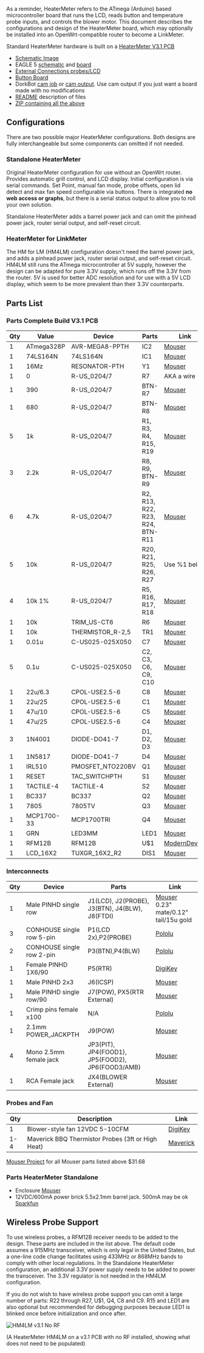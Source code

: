 As a reminder, HeaterMeter refers to the ATmega (Arduino) based microcontroller board that runs the LCD, reads button and temperature probe inputs, and controls the blower motor. This document describes the configurations and design of the HeaterMeter board, which may optionally be installed into an OpenWrt-compatible router to become a LinkMeter.

Standard HeaterMeter hardware is built on a [HeaterMeter V3.1 PCB](http://capnbry.net/linkmeter/pcb/hm-3.1/)

* [Schematic Image](http://capnbry.net/linkmeter/pcb/hm-3.1/LinkMeterHM.png)
* EAGLE 5 [schematic](http://capnbry.net/linkmeter/pcb/hm-3.1/LinkMeterHM.sch) and [board](http://capnbry.net/linkmeter/pcb/hm-3.1/LinkMeterHM.brd)
* [External Connections probes/LCD](http://capnbry.net/linkmeter/pcb/hm-3.1/LinkMeterHM-External.png)
* [Button Board](http://capnbry.net/linkmeter/pcb/hm-3.1/LinkMeterHM-Button.png)
* DorkBot [cam job](http://capnbry.net/linkmeter/pcb/hm-3.1/LinkMeter-Dorkbot.cam) or [cam output](http://capnbry.net/linkmeter/pcb/hm-3.1/LinkMeterHM-V3.1-DorkBot.zip). Use cam output if you just want a board made with no modifications
* [README](http://capnbry.net/linkmeter/pcb/hm-3.1/README-V3.1.txt) description of files
* [ZIP containing all the above](http://capnbry.net/linkmeter/pcb/hm-3.1/hm-3.1.zip)

## Configurations 

There are two possible major HeaterMeter configurations.  Both designs are fully interchangeable but some components can omitted if not needed.

### Standalone HeaterMeter

Original HeaterMeter configuration for use without an OpenWrt router. Provides automatic grill control, and LCD display. Initial configuration is via serial commands. Set Point, manual fan mode, probe offsets, open lid detect and max fan speed configurable via buttons. There is integrated **no web access or graphs**, but there is a serial status output to allow you to roll your own solution.

Standalone HeaterMeter adds a barrel power jack and can omit the pinhead power jack, router serial output, and self-reset circuit.

### HeaterMeter for LinkMeter

The HM for LM (HM4LM) configuration doesn't need the barrel power jack, and adds a pinhead power jack, router serial output, and self-reset circuit. HM4LM still runs the ATmega microcontroller at 5V supply, however the design can be adapted for pure 3.3V supply, which runs off the 3.3V from the router. 5V is used for better ADC resolution and for use with a 5V LCD display, which seem to be more prevalent than their 3.3V counterparts.

## Parts List

### Parts Complete Build V3.1 PCB

|Qty|Value     |Device                |Parts|Link|
|---|----------|----------------------|-----|----|
1  |ATmega328P|AVR-MEGA8-PPTH        |IC2|[Mouser](http://www.mouser.com/Search/ProductDetail.aspx?R=ATMEGA328P-PUvirtualkey55650000virtualkey556-ATMEGA328P-PU)
1  |74LS164N  |74LS164N              |IC1|[Mouser](http://www.mouser.com/Search/ProductDetail.aspx?R=SN74LS164Nvirtualkey59500000virtualkey595-SN74LS164N)
1  |16Mz      |RESONATOR-PTH         |Y1|[Mouser](http://www.mouser.com/Search/ProductDetail.aspx?R=AWCR-16.00MDvirtualkey52750000virtualkey815-AWCR-16.00MD)
1  |0         |R-US_0204/7           |R7|AKA a wire
1  |390       |R-US_0204/7           |BTN-R7|[Mouser](http://www.mouser.com/Search/ProductDetail.aspx?R=MF1%2f4DC3900Fvirtualkey66000000virtualkey660-MF1%2f4DC3900F)
1  |680       |R-US_0204/7           |BTN-R8|[Mouser](http://www.mouser.com/ProductDetail/KOA-Speer/MF1-4DC6800F/?qs=sGAEpiMZZMu61qfTUdNhG0RUkTLGOdTMWpMLGFKzzSg%3d)
5  |1k        |R-US_0204/7           |R1, R3, R4, R15, R19|[Mouser](http://www.mouser.com/Search/ProductDetail.aspx?R=MF1%2f4DC1001Fvirtualkey66000000virtualkey660-MF1%2f4DC1001F)
3  |2.2k      |R-US_0204/7           |R8, R9, BTN-R9|[Mouser](http://www.mouser.com/ProductDetail/KOA-Speer/MF1-4DC2201F/?qs=sGAEpiMZZMu61qfTUdNhG2r2Nmyl%2fOMiJPrwMFCn50I%3d)
6  |4.7k      |R-US_0204/7           |R2, R13, R22, R23, R24, BTN-R11|[Mouser](http://www.mouser.com/Search/ProductDetail.aspx?R=MF1%2f4DC4701Fvirtualkey66000000virtualkey660-MF1%2f4DC4701F)
5  |10k       |R-US_0204/7           |R20, R21, R25, R26, R27|Use %1 below
4  |10k 1%    |R-US_0204/7           |R5, R16, R17, R18|[Mouser](http://www.mouser.com/Search/ProductDetail.aspx?R=MF1%2f4DC1002Fvirtualkey66000000virtualkey660-MF1%2f4DC1002F)
1  |10k       |TRIM_US-CT6           |R6|[Mouser](http://www.mouser.com/Search/ProductDetail.aspx?R=T73YE103KT20virtualkey61330000virtualkey72-T70YE-10K)
1  |10k       |THERMISTOR_R-2,5      |TR1|[Mouser](http://www.mouser.com/Search/ProductDetail.aspx?R=NTCLE203E3103FB0virtualkey59420000virtualkey594-2381-640-55103)
1  |0.01u     |C-US025-025X050       |C7|[Mouser](http://www.mouser.com/Search/ProductDetail.aspx?R=K103K15X7RF53L2virtualkey59420000virtualkey594-K103K15X7RF53L2)
5  |0.1u      |C-US025-025X050       |C2, C3, C6, C9, C10|[Mouser](http://www.mouser.com/Search/ProductDetail.aspx?R=K104K15X7RF53L2virtualkey59420000virtualkey594-K104K15X7RF53L2)
1  |22u/6.3   |CPOL-USE2.5-6         |C8|[Mouser](http://www.mouser.com/Search/ProductDetail.aspx?R=UMR0J220MCD2virtualkey64700000virtualkey647-UMR0J220MCD2)
1  |22u/25    |CPOL-USE2.5-6         |C1|[Mouser](http://www.mouser.com/Search/ProductDetail.aspx?R=UPW1E220MDD6virtualkey64700000virtualkey647-UPW1E220MDD6)
1  |47u/10   |CPOL-USE2.5-6          |C5|[Mouser](http://www.mouser.com/Search/ProductDetail.aspx?R=UHC1A470MDDvirtualkey64700000virtualkey647-UHC1A470MDD)
1  |47u/25   |CPOL-USE2.5-6          |C4|[Mouser](http://www.mouser.com/Search/ProductDetail.aspx?R=UHC1E470MDDvirtualkey64700000virtualkey647-UHC1E470MDD)
3  |1N4001    |DIODE-DO41-7          |D1, D2, D3|[Mouser](http://www.mouser.com/Search/ProductDetail.aspx?R=1N4001GP-E3%2f73virtualkey61370000virtualkey625-1N4001GP-E3%2f73)
1  |1N5817    |DIODE-DO41-7          |D4|[Mouser](http://www.mouser.com/Search/ProductDetail.aspx?R=VS-1N5817virtualkey61370000virtualkey844-1N5817)
1  |IRL510    |PMOSFET_NTO220BV      |Q1|[Mouser](http://www.mouser.com/Search/ProductDetail.aspx?R=FDP7030BLvirtualkey51210000virtualkey512-FDP7030BL)
1  |RESET     |TAC_SWITCHPTH         |S1|[Mouser](http://www.mouser.com/ProductDetail/Mountain-Switch/101-TS6111T1602-EV/?qs=tOxFRg%2fqIe3Emt9e4hH6fA%3d%3d)
1  |TACTILE-4 |TACTILE-4             |S2|[Mouser](http://www.mouser.com/ProductDetail/ALPS/SKQUAAA010/?qs=oKW7zmyQiO62qWuFl5QVBw%3d%3d)
1  |BC337     |BC337                 |Q2|[Mouser](http://www.mouser.com/Search/ProductDetail.aspx?R=BC33725BUvirtualkey51210000virtualkey512-BC33725BU)
1  |7805      |7805TV                |Q3|[Mouser](http://www.mouser.com/Search/ProductDetail.aspx?R=KA7805AETUvirtualkey51210000virtualkey512-KA7805AETU)
1  |MCP1700-33|MCP1700TRI            |Q4|[Mouser](http://www.mouser.com/Search/ProductDetail.aspx?R=MCP1700-3302E%2fTOvirtualkey57940000virtualkey579-MCP1700-3302E%2fTO)
1  |GRN       |LED3MM                |LED1|[Mouser](http://www.mouser.com/Search/ProductDetail.aspx?R=WP7104GDvirtualkey60400000virtualkey604-WP7104GD)
1  |RFM12B    |RFM12B                |U$1|[ModernDevice](http://shop.moderndevice.com/products/rfm12b-radio)
1  |LCD_16X2  |TUXGR_16X2_R2         |DIS1|[Mouser](http://www.mouser.com/Search/ProductDetail.aspx?R=NHD-0216K1Z-NSW-FBW-Lvirtualkey66010000virtualkey763-0216K1Z-NSW-FBW)

### Interconnects

|Qty|Device                |Parts|Link|
|---|----------------------|-----|----|
1  |Male PINHD single row       |J1(LCD), J2(PROBE), J3(BTN), J4(BLW), J8(FTDI) |[Mouser](http://www.mouser.com/ProductDetail/FCI/68001-236HLF/?qs=sGAEpiMZZMtsLRyDR9nM14Vjyw4ze%252bjt57BsII4P7vM%3d) 0.23" mate/0.12" tail/15u gold
3  |CONHOUSE single row 5-pin |P1(LCD 2x),P2(PROBE)|[Pololu](http://www.pololu.com/catalog/product/1904)
2  |CONHOUSE single row 2-pin |P3(BTN),P4(BLW)|[Pololu](http://www.pololu.com/catalog/product/1901)
1  |Female PINHD 1X6/90       |P5(RTR)|[DigiKey](http://search.digikey.com/us/en/products/PPTC051LGBN-RC/S5441-ND/775899)
1  |Male PINHD 2x3             |J6(ICSP)|[Mouser](http://www.mouser.com/ProductDetail/3M/961206-6404-AR/?qs=A%252btsDZJT%252bi%2ft%2f4aaelvU3g%3d%3d)
1  |Male PINHD single row/90   |J7(POW), PX5(RTR External)|[Mouser](http://www.mouser.com/Search/ProductDetail.aspx?R=68016-236HLFvirtualkey64910000virtualkey649-68016-236HLF)
1  | Crimp pins female x100     | N/A | [Pololu](http://www.pololu.com/catalog/product/1930)
1  |2.1mm POWER_JACKPTH         |J9(POW)|[Mouser](http://www.mouser.com/ProductDetail/Kobiconn/163-7620-E/?qs=8xMK%252bwDsXhcfMNb%2fYnnwLQ%3d%3d)
4  |Mono 2.5mm female jack      |JP3(PIT), JP4(FOOD1), JP5(FOOD2), JP6(FOOD3/AMB)|[Mouser](http://www.mouser.com/Search/ProductDetail.aspx?R=161-0250-Evirtualkey11180000virtualkey161-0250-E)
1  |RCA Female jack             |JX4(BLOWER External)|[Mouser](http://www.mouser.com/ProductDetail/Kobiconn/161-2052/?qs=sGAEpiMZZMvlX3nhDDO4AKpXrDFhuRMhW4e%252blHGol2Q%3d)

### Probes and Fan
|Qty|Description|Link|
|---|-----------|----|
1 | Blower-style fan 12VDC 5-10CFM | [DigiKey](http://search.digikey.com/us/en/products/BFB0612H/603-1117-ND/1014448)
1-4 | Maverick BBQ Thermistor Probes (3ft or High Heat) | [Maverick](http://www.maverickhousewares.com/parts_and_service.htm)

[Mouser Project](http://www.mouser.com:80/ProjectManager/ProjectDetail.aspx?AccessID=17a758cf63) for all Mouser parts listed above $31.68

### Parts HeaterMeter Standalone

* Enclosure [Mouser](https://www.mouser.com/Search/ProductDetail.aspx?R=131-GRAYvirtualkey63500000virtualkey635-131-G)
* 12VDC/600mA power brick 5.5x2.1mm barrel jack. 500mA may be ok [Sparkfun](http://www.sparkfun.com/products/9442)

## Wireless Probe Support

To use wireless probes, a RFM12B receiver needs to be added to the design. These parts are included in the list above. The default code assumes a 915MHz transceiver, which is only legal in the United States, but a one-line code change facilitates using 433MHz or 868MHz bands to comply with other local regulations. In the Standalone HeaterMeter configuration, an additional 3.3V power supply needs to be added to power the transceiver. The 3.3V regulator is not needed in the HM4LM configuration.

If you do not wish to have wireless probe support you can omit a large number of parts: R22 through R27, U$1, Q4, C8 and C9. R15 and LED1 are also optional but recommended for debugging purposes because LED1 is blinked once before initialization and once after.

![HM4LM v3.1 No RF](https://lh5.googleusercontent.com/-rND46ttUkbE/Tpz1P2upKXI/AAAAAAAAAkU/l4KE4uf__9A/s800/IMG_0593.JPG)

(A HeaterMeter HM4LM on a v3.1 PCB with no RF installed, showing what does not need to be populated)
